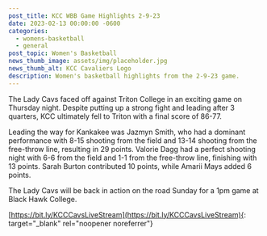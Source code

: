```yaml
---
post_title: KCC WBB Game Highlights 2-9-23
date: 2023-02-13 00:00:00 -0600
categories:
  - womens-basketball
  - general
post_topic: Women's Basketball
news_thumb_image: assets/img/placeholder.jpg
news_thumb_alt: KCC Cavaliers Logo
description: Women's basketball highlights from the 2-9-23 game.
---
```

The Lady Cavs faced off against Triton College in an exciting game on Thursday night. Despite putting up a strong fight and leading after 3 quarters, KCC ultimately fell to Triton with a final score of 86-77.

Leading the way for Kankakee was Jazmyn Smith, who had a dominant performance with 8-15 shooting from the field and 13-14 shooting from the free-throw line, resulting in 29 points. Valorie Dagg had a perfect shooting night with 6-6 from the field and 1-1 from the free-throw line, finishing with 13 points. Sarah Burton contributed 10 points, while Amarii Mays added 6 points.

The Lady Cavs will be back in action on the road Sunday for a 1pm game at Black Hawk College.

[https://bit.ly/KCCCavsLiveStream](https://bit.ly/KCCCavsLiveStream){: target="_blank" rel="noopener noreferrer"}